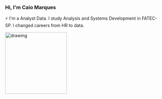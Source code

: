 ### Hi, I'm Caio Marques

⚡ I'm a Analyst Data. I study Analysis and Systems Development in FATEC-SP. I changed careers from HR to data.



<img src="https://miro.medium.com/v2/resize:fit:1100/0*JReDjt8autJLJVzq.gif" alt="drawing" width="200"/>

<!--
**caiombribeiro/caiombribeiro** is a ✨ _special_ ✨ repository because its `README.md` (this file) appears on your GitHub profile.

Here are some ideas to get you started:

- 🔭 I’m currently working on ...
- 🌱 I’m currently learning ...
- 👯 I’m looking to collaborate on ...
- 🤔 I’m looking for help with ...
- 💬 Ask me about ...
- 📫 How to reach me: ...
- 😄 Pronouns: ...
- ⚡ Fun fact: ...
-->
